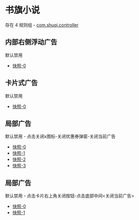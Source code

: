 # 书旗小说

存在 4 规则组 - [com.shuqi.controller](/src/apps/com.shuqi.controller.ts)

## 内部右侧浮动广告

默认禁用

- [快照-0](https://i.gkd.li/import/12513811)

## 卡片式广告

默认禁用

- [快照-0](https://i.gkd.li/import/12513822)

## 局部广告

默认禁用 - 点击关闭x图标-关闭优惠券弹窗-关闭当前广告

- [快照-0](https://i.gkd.li/import/12513893)
- [快照-1](https://i.gkd.li/import/12513908)
- [快照-2](https://i.gkd.li/import/12513860)
- [快照-3](https://i.gkd.li/import/12901429)

## 局部广告

默认禁用 - 点击卡片右上角关闭按钮-点击底部中间<关闭当前广告>

- [快照-0](https://i.gkd.li/import/12513959)
- [快照-1](https://i.gkd.li/import/12513944)
